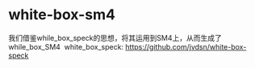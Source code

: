 # white-box-sm4
我们借鉴while_box_speck的思想，将其运用到SM4上，从而生成了while_box_SM4 
&nbsp;white_box_speck: https://github.com/jvdsn/white-box-speck
